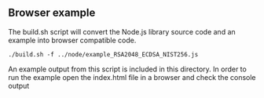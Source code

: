 ## Browser example

The build.sh script will convert the Node.js library source code and an 
example into browser compatible code.
 
```
./build.sh -f ../node/example_RSA2048_ECDSA_NIST256.js
```

An example output from this script is included in this directory.
In order to run the example open the index.html file in a browser 
and check the console output
